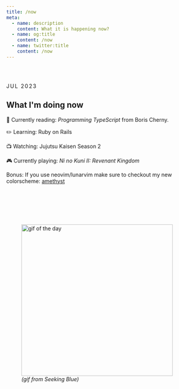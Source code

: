 ```yaml
---
title: /now
meta:
  - name: description
    content: What it is happening now?
  - name: og:title
    content: /now
  - name: twitter:title
    content: /now
---
```


<article class="article">

<time class="time">Jul 2023</time>

# What I'm doing now

📖 Currently reading: <em>Programming TypeScript</em> from Boris Cherny.

✏️ Learning: Ruby on Rails

📺 Watching: Jujutsu Kaisen Season 2

🎮 Currently playing: <em>Ni no Kuni II: Revenant Kingdom</em>

Bonus: If you use neovim/lunarvim make sure to checkout my new colorscheme: [amethyst](https://github.com/jeferson-sb/amethyst)

</article>
<figure>
  <img src="https://media.giphy.com/media/RMwgs5kZqkRyhF24KK/giphy.gif" alt="gif of the day" />
  <figcaption>(gif from Seeking Blue)</figcaption>
</figure>

<style scoped>
:global(#app) {
  min-height: 100vh;
  display: flex;
  flex-direction: column;
  justify-content: space-between;
}

.prose {
  display: flex;
  flex-flow: row wrap;
  gap: 3rem;
  justify-content: center;
  align-items: center;

  width: calc(100% - 2rem);
  margin-left: auto;
  margin-right: auto;
}

.article {
  padding: 2rem 0;
}

.time {
  text-transform: uppercase;
  font-size: var(--text-base);
  letter-spacing: 2px;
  font-family: var(--font-mono);
  color: var(--color-gray-200);
}

.header-anchor {
  opacity: 0;
  position: absolute;
  top: 2px;
  left: -40px;
  transition: opacity 500ms ease-out;
  min-width: 30px;
  min-height: 30px;
}

img {
  object-fit: contain;
  width: min(400px, 100%);
}

figure {
  padding-top: calc(2rem + 1em)
}

figcaption {
  font-style: italic;
  color: var(--color-silver);
}
</style>
